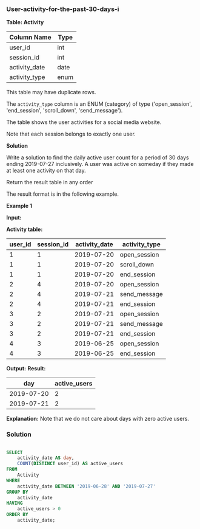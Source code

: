 ### User-activity-for-the-past-30-days-i

**Table: Activity**

| Column Name   | Type         |
|---------------|--------------|
| user_id       | int          |
| session_id    | int          |
| activity_date | date         |
| activity_type | enum         |

This table may have duplicate rows.

The `activity_type` column is an ENUM (category) of type ('open_session', 'end_session', 'scroll_down', 'send_message').

The table shows the user activities for a social media website.

Note that each session belongs to exactly one user.

**Solution**

Write a solution to find the daily active user count for a period of 30 days ending 2019-07-27 inclusively. A user was active on someday if they made at least one activity on that day.

Return the result table in any order

The result format is in the following example.

**Example 1**

**Input:**

**Activity table:**

| user_id | session_id | activity_date | activity_type |
|---------|------------|---------------|---------------|
| 1       | 1          | 2019-07-20    | open_session  |
| 1       | 1          | 2019-07-20    | scroll_down   |
| 1       | 1          | 2019-07-20    | end_session   |
| 2       | 4          | 2019-07-20    | open_session  |
| 2       | 4          | 2019-07-21    | send_message  |
| 2       | 4          | 2019-07-21    | end_session   |
| 3       | 2          | 2019-07-21    | open_session  |
| 3       | 2          | 2019-07-21    | send_message  |
| 3       | 2          | 2019-07-21    | end_session   |
| 4       | 3          | 2019-06-25    | open_session  |
| 4       | 3          | 2019-06-25    | end_session   |

 **Output:**
**Result:**

| day        | active_users |
|------------|--------------|
| 2019-07-20 | 2            |
| 2019-07-21 | 2            |

**Explanation:** Note that we do not care about days with zero active users.

### Solution
```sql

SELECT
    activity_date AS day,
    COUNT(DISTINCT user_id) AS active_users
FROM
    Activity
WHERE
    activity_date BETWEEN '2019-06-28' AND '2019-07-27'
GROUP BY
    activity_date
HAVING
    active_users > 0
ORDER BY
    activity_date;

